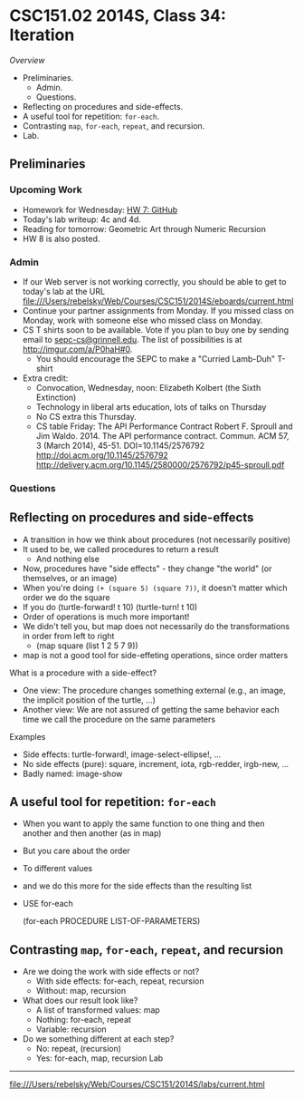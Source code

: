 CSC151.02 2014S, Class 34: Iteration
====================================

_Overview_

* Preliminaries.
    * Admin.
    * Questions.
* Reflecting on procedures and side-effects.
* A useful tool for repetition: `for-each`.
* Contrasting `map`, `for-each`, `repeat`, and recursion.
* Lab.

Preliminaries
-------------

### Upcoming Work

* Homework for Wednesday: [HW 7: GitHub](../assignments/assignment.07.html)
* Today's lab writeup: 4c and 4d.
* Reading for tomorrow: Geometric Art through Numeric Recursion
* HW 8 is also posted.

### Admin

* If our Web server is not working correctly, you should be able to
  get to today's lab at the URL
  <file:///Users/rebelsky/Web/Courses/CSC151/2014S/eboards/current.html>
* Continue your partner assignments from Monday.  If you missed class on
  Monday, work with someone else who missed class on Monday.
* CS T shirts soon to be available.  Vote if you plan to buy one by 
  sending email to sepc-cs@grinnell.edu.  The list of possibilities
  is at <http://imgur.com/a/P0haH#0>.
    * You should encourage the SEPC to make a "Curried Lamb-Duh" T-shirt 
* Extra credit:
    * Convocation, Wednesday, noon: Elizabeth Kolbert (the Sixth Extinction)
    * Technology in liberal arts education, lots of talks on Thursday
    * No CS extra this Thursday.
    * CS table Friday: The API Performance Contract
      Robert F. Sproull and Jim Waldo. 2014. The API
      performance contract. Commun. ACM 57, 3 (March 2014),
      45-51. DOI=10.1145/2576792 http://doi.acm.org/10.1145/2576792
      http://delivery.acm.org/10.1145/2580000/2576792/p45-sproull.pdf

### Questions

Reflecting on procedures and side-effects
-----------------------------------------

* A transition in how we think about procedures (not necessarily positive)
* It used to be, we called procedures to return a result
    * And nothing else
* Now, procedures have "side effects" - they change "the world" (or themselves,
  or an image)
* When you're doing `(+ (square 5) (square 7))`, it doesn't matter which order
  we do the square
* If you do (turtle-forward! t 10) (turtle-turn! t 10)
* Order of operations is much more important!
* We didn't tell you, but map does not necessarily do the transformations in order
  from left to right
     * (map square (list 1 2 5 7 9))
* map is not a good tool for side-effeting operations, since order matters

What is a procedure with a side-effect?

* One view: The procedure changes something external (e.g., an image, the 
  implicit position of the turtle, ...)
* Another view: We are not assured of getting the same behavior each time
  we call the procedure on the same parameters

Examples

* Side effects: turtle-forward!, image-select-ellipse!, ...
* No side effects (pure): square, increment, iota, rgb-redder, irgb-new, 
  ...
* Badly named: image-show

A useful tool for repetition: `for-each`
----------------------------------------

* When you want to apply the same function to one thing and then another and then
  another (as in map)
* But you care about the order
* To different values
* and we do this more for the side effects than the resulting list
* USE for-each

    (for-each PROCEDURE LIST-OF-PARAMETERS)

Contrasting `map`, `for-each`, `repeat`, and recursion
-----------------------------------------------------

* Are we doing the work with side effects or not?
    * With side effects: for-each, repeat, recursion
    * Without: map, recursion
* What does our result look like?
    * A list of transformed values: map
    * Nothing: for-each, repeat
    * Variable: recursion
* Do we something different at each step?
    * No: repeat, (recursion)
    * Yes: for-each, map, recursion
Lab
---

<file:///Users/rebelsky/Web/Courses/CSC151/2014S/labs/current.html>
